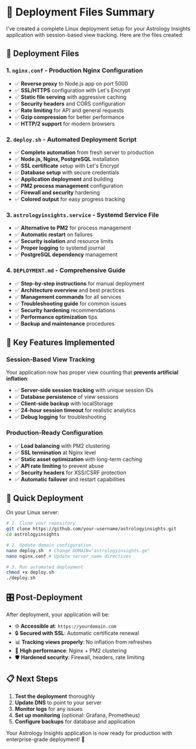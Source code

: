 # 🚀 Deployment Files Summary

I've created a complete Linux deployment setup for your Astrology Insights application with session-based view tracking. Here are the files created:

## 📁 Deployment Files

### 1. `nginx.conf` - Production Nginx Configuration
- ✅ **Reverse proxy** to Node.js app on port 5000
- ✅ **SSL/HTTPS** configuration with Let's Encrypt
- ✅ **Static file serving** with aggressive caching
- ✅ **Security headers** and CORS configuration
- ✅ **Rate limiting** for API and general requests
- ✅ **Gzip compression** for better performance
- ✅ **HTTP/2 support** for modern browsers

### 2. `deploy.sh` - Automated Deployment Script
- ✅ **Complete automation** from fresh server to production
- ✅ **Node.js, Nginx, PostgreSQL** installation
- ✅ **SSL certificate** setup with Let's Encrypt
- ✅ **Database setup** with secure credentials
- ✅ **Application deployment** and building
- ✅ **PM2 process management** configuration
- ✅ **Firewall and security** hardening
- ✅ **Colored output** for easy progress tracking

### 3. `astrologyinsights.service` - Systemd Service File
- ✅ **Alternative to PM2** for process management
- ✅ **Automatic restart** on failures
- ✅ **Security isolation** and resource limits
- ✅ **Proper logging** to systemd journal
- ✅ **PostgreSQL dependency** management

### 4. `DEPLOYMENT.md` - Comprehensive Guide
- ✅ **Step-by-step instructions** for manual deployment
- ✅ **Architecture overview** and best practices
- ✅ **Management commands** for all services
- ✅ **Troubleshooting guide** for common issues
- ✅ **Security hardening** recommendations
- ✅ **Performance optimization** tips
- ✅ **Backup and maintenance** procedures

## 🎯 Key Features Implemented

### Session-Based View Tracking
Your application now has proper view counting that **prevents artificial inflation**:
- ✅ **Server-side session tracking** with unique session IDs
- ✅ **Database persistence** of view sessions
- ✅ **Client-side backup** with localStorage
- ✅ **24-hour session timeout** for realistic analytics
- ✅ **Debug logging** for troubleshooting

### Production-Ready Configuration
- ✅ **Load balancing** with PM2 clustering
- ✅ **SSL termination** at Nginx level
- ✅ **Static asset optimization** with long-term caching
- ✅ **API rate limiting** to prevent abuse
- ✅ **Security headers** for XSS/CSRF protection
- ✅ **Automatic failover** and restart capabilities

## 🚀 Quick Deployment

On your Linux server:

```bash
# 1. Clone your repository
git clone https://github.com/your-username/astrologyinsights.git
cd astrologyinsights

# 2. Update domain configuration
nano deploy.sh  # Change DOMAIN="astrologyinsights.ge"
nano nginx.conf # Update server_name directives

# 3. Run automated deployment
chmod +x deploy.sh
./deploy.sh
```

## 🎛️ Post-Deployment

After deployment, your application will be:
- 🌐 **Accessible at**: `https://yourdomain.com`
- 🔒 **Secured with SSL**: Automatic certificate renewal
- 📊 **Tracking views properly**: No inflation from refreshes
- 🚀 **High performance**: Nginx + PM2 clustering
- 🛡️ **Hardened security**: Firewall, headers, rate limiting

## 📋 Next Steps

1. **Test the deployment** thoroughly
2. **Update DNS** to point to your server
3. **Monitor logs** for any issues
4. **Set up monitoring** (optional: Grafana, Prometheus)
5. **Configure backups** for database and application

Your Astrology Insights application is now ready for production with enterprise-grade deployment! 🌟 